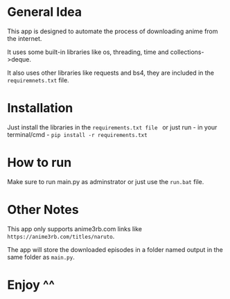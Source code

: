 # General Idea
This app is designed to automate the process of downloading anime from the internet.

It uses some built-in libraries like os, threading, time and collections->deque.

It also uses other libraries like requests and bs4, they are included in the ```requiremnets.txt``` file.

# Installation

Just install the libraries in the ```requirements.txt file ``` or just run - in your terminal/cmd - ```pip install -r requirements.txt```

# How to run

Make sure to run main.py as adminstrator or just use the ```run.bat``` file.

# Other Notes

This app only supports anime3rb.com links like ```https://anime3rb.com/titles/naruto```.

The app will store the downloaded episodes in a folder named output in the same folder as ```main.py```.

# Enjoy ^^
